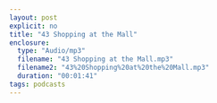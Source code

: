 ```yaml
---
layout: post
explicit: no
title: "43 Shopping at the Mall"
enclosure:
  type: "Audio/mp3"
  filename: "43 Shopping at the Mall.mp3"
  filename2: "43%20Shopping%20at%20the%20Mall.mp3"
  duration: "00:01:41"
tags: podcasts
---
```


